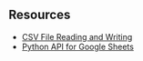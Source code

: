 ## Resources

- [CSV File Reading and Writing](https://docs.python.org/3/library/csv.html)
- [Python API for Google Sheets](https://docs.gspread.org/en/latest/)